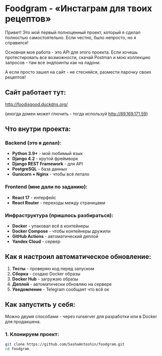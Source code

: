 # Foodgram - «Инстаграм для твоих рецептов»

Привет! Это мой первый полноценный проект, который я сделал полностью самостоятельно. 
Если честно, было непросто, но я справился!

Основная моя работа - это API для этого проекта. Если хочешь протестировать все возможности, 
скачай Postman и мою коллекцию запросов - там все эндпоинты как на ладони.

А если просто зашел на сайт - не стесняйся, размести парочку своих рецептов!

## Сайт работает тут:

http://foodisgood.duckdns.org/

(иногда домен может глючить - тогда используй http://89.169.171.59)

## Что внутри проекта:

### Backend (это я делал):
- **Python 3.9+** - мой любимый язык
- **Django 4.2** - крутой фреймворк
- **Django REST Framework** - для API
- **PostgreSQL** - база данных
- **Gunicorn + Nginx** - чтобы всё летало

### Frontend (мне дали по заданию):
- **React 17** - интерфейс
- **React Router** - переходы между страницами

### Инфраструктура (пришлось разбираться):
- **Docker** - упаковал всё в контейнеры
- **Docker Compose** - чтобы контейнеры дружили
- **GitHub Actions** - автоматический деплой
- **Yandex Cloud** - сервер

## Как я настроил автоматическое обновление:

1. **Тесты** - проверяю код перед запуском
2. **Сборка** - создаю Docker образы
3. **Docker Hub** - загружаю образы
4. **Деплой** - автоматически обновляю на сервере
5. **Уведомление** - Telegram сообщает что всё ок

## Как запустить у себя:

Можно двумя способами - через runserver для разработки или в Docker для продакшена.

### 1. Клонируем проект:
```bash
git clone https://github.com/SashaAntoshin/foodgram.git
cd foodgram
